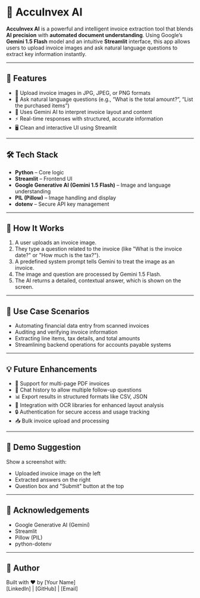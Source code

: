 # 🤖 AccuInvex AI

**AccuInvex AI** is a powerful and intelligent invoice extraction tool that blends **AI precision** with **automated document understanding**. Using Google’s **Gemini 1.5 Flash** model and an intuitive **Streamlit** interface, this app allows users to upload invoice images and ask natural language questions to extract key information instantly.

---

## 🚀 Features

- 📸 Upload invoice images in JPG, JPEG, or PNG formats
- 💬 Ask natural language questions (e.g., “What is the total amount?”, “List the purchased items”)
- 🧠 Uses Gemini AI to interpret invoice layout and content
- ⚡ Real-time responses with structured, accurate information
- 🖥️ Clean and interactive UI using Streamlit

---

## 🛠 Tech Stack

- **Python** – Core logic
- **Streamlit** – Frontend UI
- **Google Generative AI (Gemini 1.5 Flash)** – Image and language understanding
- **PIL (Pillow)** – Image handling and display
- **dotenv** – Secure API key management

---

## 🧠 How It Works

1. A user uploads an invoice image.
2. They type a question related to the invoice (like "What is the invoice date?" or "How much is the tax?").
3. A predefined system prompt tells Gemini to treat the image as an invoice.
4. The image and question are processed by Gemini 1.5 Flash.
5. The AI returns a detailed, contextual answer, which is shown on the screen.

---

## 🎯 Use Case Scenarios

- Automating financial data entry from scanned invoices
- Auditing and verifying invoice information
- Extracting line items, tax details, and total amounts
- Streamlining backend operations for accounts payable systems

---

## 💡 Future Enhancements

- 📄 Support for multi-page PDF invoices
- 🔁 Chat history to allow multiple follow-up questions
- 📊 Export results in structured formats like CSV, JSON
- 🧾 Integration with OCR libraries for enhanced layout analysis
- 🔒 Authentication for secure access and usage tracking
- 📥 Bulk invoice upload and processing

---

## 📸 Demo Suggestion

Show a screenshot with:
- Uploaded invoice image on the left
- Extracted answers on the right
- Question box and "Submit" button at the top

---

## 🙌 Acknowledgements

- Google Generative AI (Gemini)
- Streamlit
- Pillow (PIL)
- python-dotenv

---

## 👤 Author

Built with ❤️ by [Your Name]  
[LinkedIn] | [GitHub] | [Email]

